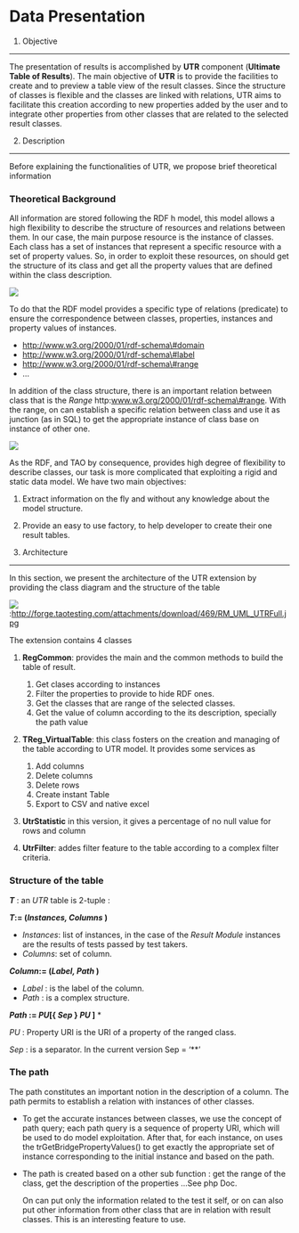 <!--
parent: 'Results And Events'
created_at: '2011-03-10 11:41:48'
updated_at: '2013-03-13 13:10:12'
authors:
    - 'Jérôme Bogaerts'
tags:
    - 'Results And Events'
-->



Data Presentation
=================

1. Objective
------------

The presentation of results is accomplished by **UTR** component (**Ultimate Table of Results**). The main objective of **UTR** is to provide the facilities to create and to preview a table view of the result classes. Since the structure of classes is flexible and the classes are linked with relations, UTR aims to facilitate this creation according to new properties added by the user and to integrate other properties from other classes that are related to the selected result classes.

2. Description
--------------

Before explaining the functionalities of UTR, we propose brief theoretical information

### Theoretical Background

All information are stored following the RDF h model, this model allows a high flexibility to describe the structure of resources and relations between them. In our case, the main purpose resource is the instance of classes. Each class has a set of instances that represent a specific resource with a set of property values. So, in order to exploit these resources, on should get the structure of its class and get all the property values that are defined within the class description.

![]({width:100px}http://forge.taotesting.com/attachments/download/204/classdescription2.gif)

To do that the RDF model provides a specific type of relations (predicate) to ensure the correspondence between classes, properties, instances and property values of instances.

-   http://www.w3.org/2000/01/rdf-schema\#domain
-   http://www.w3.org/2000/01/rdf-schema\#label
-   http://www.w3.org/2000/01/rdf-schema\#range
-   …

In addition of the class structure, there is an important relation between class that is the *Range* http:www.w3.org/2000/01/rdf-schema\#range. With the range, on can establish a specific relation between class and use it as junction (as in SQL) to get the appropriate instance of class base on instance of other one.

![](http://forge.taotesting.com/attachments/download/205/rangeclass.gif)

As the RDF, and TAO by consequence, provides high degree of flexibility to describe classes, our task is more complicated that exploiting a rigid and static data model. We have two main objectives:

1.  Extract information on the fly and without any knowledge about the model structure.
2.  Provide an easy to use factory, to help developer to create their one result tables.

3. Architecture
---------------

In this section, we present the architecture of the UTR extension by providing the class diagram and the structure of the table

![](http://forge.taotesting.com/attachments/download/477/RM_UML_UTR.jpg):http://forge.taotesting.com/attachments/download/469/RM_UML_UTRFull.jpg

The extension contains 4 classes

1.  **RegCommon**: provides the main and the common methods to build the table of result.
    1.  Get clases according to instances
    2.  Filter the properties to provide to hide RDF ones.
    3.  Get the classes that are range of the selected classes.
    4.  Get the value of column according to the its description, specially the path value

2.  **TReg_VirtualTable**: this class fosters on the creation and managing of the table according to UTR model. It provides some services as
    1.  Add columns
    2.  Delete columns
    3.  Delete rows
    4.  Create instant Table
    5.  Export to CSV and native excel

3.  **UtrStatistic** in this version, it gives a percentage of no null value for rows and column
4.  **UtrFilter**: addes filter feature to the table according to a complex filter criteria.

### Structure of the table

***T*** : an *UTR* table is 2-tuple :

***T*:= (*Instances, Columns* )**

-   *Instances*: list of instances, in the case of the *Result Module* instances are the results of tests passed by test takers.
-   *Columns*: set of column.

***Column*:= (*Label, Path* )**

-   *Label* : is the label of the column.
-   *Path* : is a complex structure.

***Path* := *PU*[{ *Sep* } *PU* ]**
*

*PU* : Property URI is the URI of a property of the ranged class.

*Sep* : is a separator. In the current version Sep = ‘**’

### The path

The path constitutes an important notion in the description of a column. The path permits to establish a relation with instances of other classes.

-   To get the accurate instances between classes, we use the concept of path query; each path query is a sequence of property URI, which will be used to do model exploitation. After that, for each instance, on uses the trGetBridgePropertyValues() to get exactly the appropriate set of instance corresponding to the initial instance and based on the path.
-   The path is created based on a other sub function : get the range of the class, get the description of the properties …See php Doc.

    On can put only the information related to the test it self, or on can also put other information from other class that are in relation with result classes. This is an interesting feature to use.


